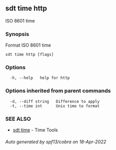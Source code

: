 ## sdt time http

ISO 8601 time

### Synopsis

Format ISO 8601 time

```
sdt time http [flags]
```

### Options

```
  -h, --help   help for http
```

### Options inherited from parent commands

```
  -d, --diff string   Difference to apply
  -t, --time int      Unix time to format
```

### SEE ALSO

* [sdt time](sdt_time.md)	 - Time Tools

###### Auto generated by spf13/cobra on 18-Apr-2022
